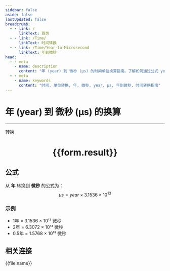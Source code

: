 ```yaml
---
sidebar: false
aside: false
lastUpdated: false
breadcrumb:
  - - link: /
      linkText: 首页
  - - link: /Time/
      linkText: 时间转换
  - - link: /Time/Year-to-Microsecond
      linkText: 年到微秒
head:
  - - meta
    - name: description
      content: "年 (year) 到 微秒 (μs) 的时间单位换算指南。了解如何通过公式 year × 3.1536 × 10¹³ 转换为微秒。"
  - - meta
    - name: keywords
      content: "时间, 单位转换, 年, 微秒, year, μs, 年到微秒, 时间转换指南"
---
```

# 年 (year) 到 微秒 (μs) 的换算

---
<script setup>
import { onMounted, reactive, inject, ref } from 'vue'
import { NButton,NForm ,NFormItem,NInput,NInputNumber,NSelect,NCard,useMessage,NGrid ,NGi  } from 'naive-ui'
import { defineClientComponent } from 'vitepress'
import { Time } from '../../files';

const convert = inject('convert')

const form = reactive({
  number: null,
  result: '',
})

const convertHandler = () => {
  if (form.number !== null && !isNaN(form.number)) {
    const convertedValue = parseFloat(form.number) * 31536000000000
    form.result = `${form.number}年 = ${convertedValue.toFixed(0)}微秒`
  } else {
    form.result = '请输入有效的数值。'
  }
}
</script>

<n-form size="large" :model="form">
  <n-form-item label="年">
    <n-input-number v-model:value="form.number" placeholder="输入年数" style="width: 100%" />
  </n-form-item>
  <n-form-item>
    <n-button type="primary" @click="convertHandler" block>转换</n-button>
  </n-form-item>
</n-form>

<n-card  embedded :bordered="false" hoverable>
  <div  style="text-align:center">
    <h1>{{form.result}}</h1>
  </div>
</n-card>

## 公式

从 **年** 转换到 **微秒** 的公式为：
$$ \mu s = year \times 3.1536 \times 10^{13} $$

### 示例
- 1年 = 3.1536 × 10¹³ 微秒
- 2年 = 6.3072 × 10¹³ 微秒
- 0.5年 = 1.5768 × 10¹³ 微秒
## 相关连接
<n-grid x-gap="12" :cols="4">
  <n-gi v-for="(file, index) in Time" :key="index">
    <n-button
      text
      tag="a"
      :href="file.path"
      type="primary"
    >
      {{file.name}}
    </n-button>
  </n-gi>
</n-grid>
